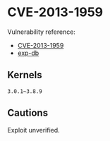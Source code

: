 # CVE-2013-1959

Vulnerability reference:
 * [CVE-2013-1959](http://cve.mitre.org/cgi-bin/cvename.cgi?name=CVE-2013-1959)  
 * [exp-db](https://www.exploit-db.com/exploits/25450/)  


## Kernels
```
3.0.1~3.8.9 
```   

## Cautions
Exploit unverified.


